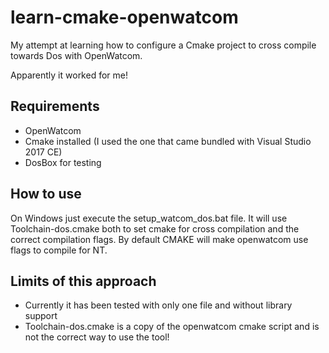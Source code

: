 # learn-cmake-openwatcom
My attempt at learning how to configure a Cmake project to cross compile towards Dos with OpenWatcom.

Apparently it worked for me!

## Requirements
* OpenWatcom
* Cmake installed (I used the one that came bundled with Visual Studio 2017 CE)
* DosBox for testing

## How to use
On Windows just execute the setup_watcom_dos.bat file.
It will use Toolchain-dos.cmake both to set cmake for cross compilation and the correct compilation flags.
By default CMAKE will make openwatcom use flags to compile for NT.

## Limits of this approach
* Currently it has been tested with only one file and without library support
* Toolchain-dos.cmake is a copy of the openwatcom cmake script and is not the correct way to use the tool!
